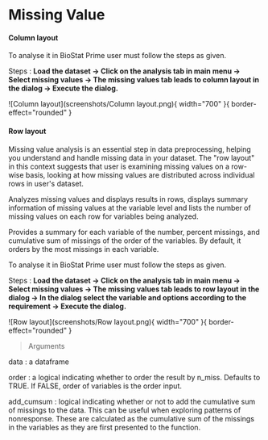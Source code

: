 # Missing Value

#### Column layout

To analyse it in BioStat Prime user must follow the steps as given.

Steps
: __Load the dataset -> Click on the analysis tab in main menu -> Select missing values -> The missing values tab leads to column layout in the dialog -> Execute the dialog.__

![Column layout](screenshots/Column layout.png){ width="700" }{ border-effect="rounded" }

#### Row layout

Missing value analysis is an essential step in data preprocessing, helping you understand and handle missing data in your dataset. The "row layout" in this context suggests that user is examining missing values on a row-wise basis, looking at how missing values are distributed across individual rows in user's dataset.

Analyzes missing values and displays results in rows, displays summary information of missing values at the variable level and lists the number of missing values on each row for variables being analyzed.

Provides a summary for each variable of the number, percent missings, and cumulative sum of missings of the order of the variables. By default, it orders by the most missings in each variable.

To analyse it in BioStat Prime user must follow the steps as given.

Steps
: __Load the dataset -> Click on the analysis tab in main menu -> Select missing values -> The missing values tab leads to row layout in the dialog -> In the dialog select the variable and options according to the requirement -> Execute the dialog.__

![Row layout](screenshots/Row layout.png){ width="700" }{ border-effect="rounded" }

>Arguments

data
: a dataframe

order
: a logical indicating whether to order the result by n_miss. Defaults to TRUE. If FALSE, order of variables is the order input.

add_cumsum
: logical indicating whether or not to add the cumulative sum of missings to the data. This can be useful when exploring patterns of nonresponse. These are calculated as the cumulative sum of the missings in the variables as they are first presented to the function.